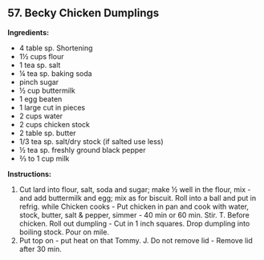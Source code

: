 ## 57. Becky Chicken Dumplings

**Ingredients:**
- 4 table sp. Shortening
- 1½ cups flour
- 1 tea sp. salt
- ¼ tea sp. baking soda
- pinch sugar
- ½ cup buttermilk
- 1 egg beaten
- 1 large cut in pieces
- 2 cups water
- 2 cups chicken stock
- 2 table sp. butter
- 1/3 tea sp. salt/dry stock (if salted use less)
- ½ tea sp. freshly ground black pepper
- ⅔ to 1 cup milk

**Instructions:**
1. Cut lard into flour, salt, soda and sugar; make ½ well in the flour, mix - and add buttermilk and egg; mix as for biscuit. Roll into a ball and put in refrig. while Chicken cooks - Put chicken in pan and cook with water, stock, butter, salt & pepper, simmer - 40 min or 60 min. Stir. T. Before chicken. Roll out dumpling - Cut in 1 inch squares. Drop dumpling into boiling stock. Pour on mile.
2. Put top on - put heat on that Tommy. J. Do not remove lid - Remove lid after 30 min.